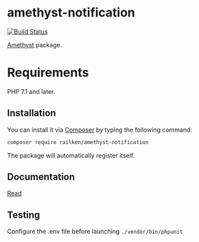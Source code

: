 # amethyst-notification

[![Build Status](https://travis-ci.org/railken/amethyst-notification.svg?branch=master)](https://travis-ci.org/railken/amethyst-notification)

[Amethyst](https://github.com/railken/amethyst) package.

# Requirements

PHP 7.1 and later.

## Installation

You can install it via [Composer](https://getcomposer.org/) by typing the following command:

```bash
composer require railken/amethyst-notification
```

The package will automatically register itself.

## Documentation

[Read](docs/index.md)

## Testing

Configure the .env file before launching `./vendor/bin/phpunit`
